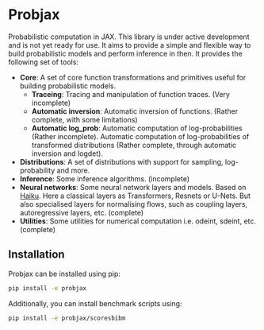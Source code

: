 # Probjax

Probabilistic computation in JAX. This library is under active development and is not yet ready for use. It aims to provide a simple and flexible way to build probabilistic models and perform inference in then. It provides the following set of tools:
- **Core**: A set of core function transformations and primitives useful for building probabilistic models.
    - **Traceing**: Tracing and manipulation of function traces. (Very incomplete)
    - **Automatic inversion**: Automatic inversion of functions. (Rather complete, with some limitations)
    - **Automatic log_prob**: Automatic computation of log-probabilities (Rather incomplete). Automatic computation of log-probabilities of transformed distributions (Rather complete, through automatic inversion and logdet).
- **Distributions**: A set of distributions with support for sampling, log-probability and more.
- **Inference**: Some inference algorithms. (incomplete)
- **Neural networks**: Some neural network layers and models. Based on [Haiku](www.github.com/deepmind/dm-haiku). Here a classical layers as Transformers, Resnets or U-Nets. But also specialised layers for normalising flows, such as coupling layers, autoregressive layers, etc. (complete)
- **Utilities**: Some utilities for numerical computation i.e. odeint, sdeint, etc. (complete)

## Installation

Probjax can be installed using pip:

```bash
pip install -e probjax
```

Additionally, you can install benchmark scripts using:

```bash
pip install -e probjax/scoresbibm
```
